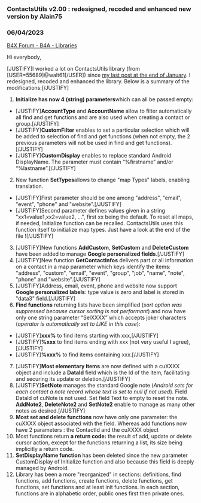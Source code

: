 ### ContactsUtils v2.00 : redesigned, recoded and enhanced new version by Alain75
### 06/04/2023
[B4X Forum - B4A - Libraries](https://www.b4x.com/android/forum/threads/148312/)

Hi everybody,  
  
[JUSTIFY]I worked a lot on ContactsUtils library (from [USER=55689]@walt61[/USER]) since [my last post at the end of January](https://www.b4x.com/android/forum/threads/add-firstname-lastname-in-contactsutils-and-add-sort-column-in-findallcontacts.144373/#post-924573). I redesigned, recoded and enhanced the library. Below is a summary of the modifications:[/JUSTIFY]  

1. **Initialize has now 4 (string) parameters**which can all be passed empty:

- [JUSTIFY]**AccountType** and **AccountName** allow to filter automatically all find and get functions and are also used when creating a contact or group.[/JUSTIFY]
- [JUSTIFY]**CustomFilter** enables to set a particular selection which will be added to selection of find and get functions (when not empty, the 2 previous parameters will not be used in find and get functions).[/JUSTIFY]
- [JUSTIFY]**CustomDisplay** enables to replace standard Android DisplayName. The parameter must contain “%firstname” and/or “%lastname”.[/JUSTIFY]

2. New function **SetTypes**allows to change "map Types" labels, enabling translation.

- [JUSTIFY]First parameter should be one among "address", "email", "event", "phone" and "website".[/JUSTIFY]
- [JUSTIFY]Second parameter defines values given in a string "xx1=value1,xx2=value2, …", first xx being the default. To reset all maps, if needed, Initialize function can be recalled. ContactsUtils uses this function itself to initialize map types. Just have a look at the end of the file ![/JUSTIFY]

3. [JUSTIFY]New functions **AddCustom**, **SetCustom** and **DeleteCustom** have been added to manage **Google personalized fields**.[/JUSTIFY]
4. [JUSTIFY]New function **GetContactInfos** delivers part or all information on a contact in a map parameter which keys identify the items: "address", "custom", "email", "event", "group", "job", "name", "note", "phone" and "website".[/JUSTIFY]
5. [JUSTIFY]Address, email, event, phone and website now support **Google personalized labels**: type value is zero and label is stored in "data3" field.[/JUSTIFY]
6. **Find functions** returning lists have been simplified (*sort option was suppressed because cursor sorting is not performant*) and now have only one string parameter “SelXXXX” which accepts joker characters (*operator is automatically set to LIKE in this case*):

- [JUSTIFY]**xxx%** to find items starting with xxx,[/JUSTIFY]
- [JUSTIFY]**%xxx** to find items ending with xxx (not very useful I agree),[/JUSTIFY]
- [JUSTIFY]**%xxx%** to find items containing xxx.[/JUSTIFY]

7. [JUSTIFY]**Most elementary items** are now defined with a cuXXXX object and include a **DataId** field which is the Id of the item, facilitating and securing its update or deletion.[/JUSTIFY]
8. [JUSTIFY]**SetNote** manages the standard Google note (*Android sets for each contact a note record whose text is set to null if not used*). Field DataId of cuNote is not used. Set field Text to empty to reset the note. **AddNote2**, **DeleteNote2** and **SetNote2** enable to manage as many other notes as desired.[/JUSTIFY]
9. **Most set and delete functions** now have only one parameter: the cuXXXX object associated with the field. Whereas add functions now have 2 parameters : the ContactId and the cuXXXX object
10. Most functions return **a return code:** the result of add, update or delete cursor action, except for the functions returning a list, its size being implicitly a return code.
11. **SetDisplayName function** has been deleted since the new parameter CustomDisplay of Initialize function and also because this field is deeply managed by Android.
12. Library has been a more "reorganized" in sections: definitions, find functions, add functions, create functions, delete functions, get functions, set functions and at least init functions. In each section, functions are in alphabetic order, public ones first then private ones.